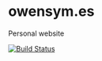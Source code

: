 # owensym.es
Personal website

[![Build Status](https://dev.azure.com/owensymes/owensym.es/_apis/build/status/owensym.es-Azure%20Web%20App%20for%20ASP.NET-CI?branchName=master)](https://dev.azure.com/owensymes/owensym.es/_build/latest?definitionId=5&branchName=master)
